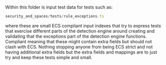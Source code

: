 Within this folder is input test data for tests such as:

```ts
security_and_spaces/tests/rule_exceptions.ts
```

where these are small ECS compliant input indexes that try to express tests that exercise different parts of
the detection engine around creating and validating that the exceptions part of the detection engine functions.
Compliant meaning that these might contain extra fields but should not clash with ECS. Nothing stopping anyone
from being ECS strict and not having additional extra fields but the extra fields and mappings are to just try
and keep these tests simple and small.
